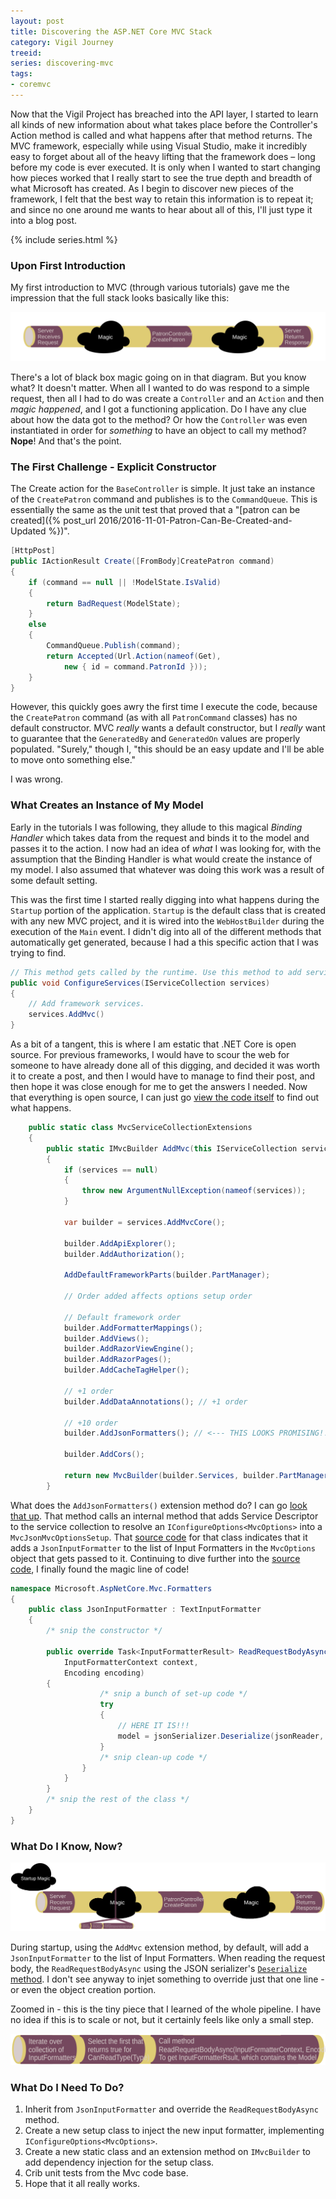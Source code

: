 ```yaml
---
layout: post
title: Discovering the ASP.NET Core MVC Stack
category: Vigil Journey
treeid: 
series: discovering-mvc
tags:
- coremvc
---
```


Now that the Vigil Project has breached into the API layer, I started to learn all kinds of new information about what takes place before the Controller's Action method is called and what happens after that method returns. The MVC framework, especially while using Visual Studio, make it incredibly easy to forget about all of the heavy lifting that the framework does &ndash; long before my code is ever executed. It is only when I wanted to start changing how pieces worked that I really start to see the true depth and breadth of what Microsoft has created. As I begin to discover new pieces of the framework, I felt that the best way to retain this information is to repeat it; and since no one around me wants to hear about all of this, I'll just type it into a blog post.

{% include series.html %}

### Upon First Introduction

My first introduction to MVC (through various tutorials) gave me the impression that the full stack looks basically like this:

![Initial Pipeline Assumptions](/images/mvcpipeline-initial.svg)

There's a lot of black box magic going on in that diagram. But you know what? It doesn't matter. When all I wanted to do was respond to a simple request, then all I had to do was create a `Controller` and an `Action` and then _magic happened_, and I got a functioning application. Do I have any clue about how the data got to the method? Or how the `Controller` was even instantiated in order for _something_ to have an object to call my method? __Nope__! And that's the point.

### The First Challenge - Explicit Constructor

The Create action for the `BaseController` is simple. It just take an instance of the `CreatePatron` command and publishes is to the `CommandQueue`. This is essentially the same as the unit test that proved that a "[patron can be created]({% post_url 2016/2016-11-01-Patron-Can-Be-Created-and-Updated %})".

```csharp
[HttpPost]
public IActionResult Create([FromBody]CreatePatron command)
{
    if (command == null || !ModelState.IsValid)
    {
        return BadRequest(ModelState);
    }
    else
    {
        CommandQueue.Publish(command);
        return Accepted(Url.Action(nameof(Get),
            new { id = command.PatronId }));
    }
}
```

However, this quickly goes awry the first time I execute the code, because the `CreatePatron` command (as with all `PatronCommand` classes) has no default constructor. MVC _really_ wants a default constructor, but I _really_ want to guarantee that the `GeneratedBy` and `GeneratedOn` values are properly populated. "Surely," though I, "this should be an easy update and I'll be able to move onto something else."

I was wrong.

### What Creates an Instance of My Model

Early in the tutorials I was following, they allude to this magical _Binding Handler_ which takes data from the request and binds it to the model and passes it to the action. I now had an idea of _what_ I was looking for, with the assumption that the Binding Handler is what would create the instance of my model. I also assumed that whatever was doing this work was a result of some default setting.

This was the first time I started really digging into what happens during the `Startup` portion of the application. `Startup` is the default class that is created with any new MVC project, and it is wired into the `WebHostBuilder` during the execution of the `Main` event. I didn't dig into all of the different methods that automatically get generated, because I had a this specific action that I was trying to find.

```csharp
// This method gets called by the runtime. Use this method to add services to the container.
public void ConfigureServices(IServiceCollection services)
{
    // Add framework services.
    services.AddMvc()
}
```

As a bit of a tangent, this is where I am estatic that .NET Core is open source. For previous frameworks, I would have to scour the web for someone to have already done all of this digging, and decided it was worth it to create a post, and then I would have to manage to find their post, and then hope it was close enough for me to get the answers I needed. Now that everything is open source, I can just go [view the code itself](https://github.com/aspnet/mvc) to find out what happens.

```csharp
    public static class MvcServiceCollectionExtensions
    {
        public static IMvcBuilder AddMvc(this IServiceCollection services)
        {
            if (services == null)
            {
                throw new ArgumentNullException(nameof(services));
            }

            var builder = services.AddMvcCore();

            builder.AddApiExplorer();
            builder.AddAuthorization();

            AddDefaultFrameworkParts(builder.PartManager);

            // Order added affects options setup order

            // Default framework order
            builder.AddFormatterMappings();
            builder.AddViews();
            builder.AddRazorViewEngine();
            builder.AddRazorPages();
            builder.AddCacheTagHelper();

            // +1 order
            builder.AddDataAnnotations(); // +1 order

            // +10 order
            builder.AddJsonFormatters(); // <--- THIS LOOKS PROMISING!!!

            builder.AddCors();

            return new MvcBuilder(builder.Services, builder.PartManager);
        }
```

What does the `AddJsonFormatters()` extension method do? I can go [look that up](https://github.com/aspnet/Mvc/blob/dev/src/Microsoft.AspNetCore.Mvc.Formatters.Json/DependencyInjection/MvcJsonMvcCoreBuilderExtensions.cs). That method calls an internal method that adds Service Descriptor to the service collection to resolve an `IConfigureOptions<MvcOptions>` into a `MvcJsonMvcOptionsSetup`. That [source code](https://github.com/aspnet/Mvc/blob/dev/src/Microsoft.AspNetCore.Mvc.Formatters.Json/Internal/MvcJsonMvcOptionsSetup.cs) for that class indicates that it adds a `JsonInputFormatter` to the list of Input Formatters in the `MvcOptions` object that gets passed to it. Continuing to dive further into the [source code](https://github.com/aspnet/Mvc/blob/dev/src/Microsoft.AspNetCore.Mvc.Formatters.Json/JsonInputFormatter.cs), I finally found the magic line of code!

```csharp
namespace Microsoft.AspNetCore.Mvc.Formatters
{
    public class JsonInputFormatter : TextInputFormatter
    {
        /* snip the constructor */

        public override Task<InputFormatterResult> ReadRequestBodyAsync(
            InputFormatterContext context,
            Encoding encoding)
        {
                    /* snip a bunch of set-up code */
                    try
                    {
                        // HERE IT IS!!!
                        model = jsonSerializer.Deserialize(jsonReader, type);
                    }
                    /* snip clean-up code */
                }
            }
        }
        /* snip the rest of the class */
    }
}
```

### What Do I Know, Now?

![Getting the Input Formatter](/images/mvcpipeline-chooseinputformatter.svg)

During startup, using the `AddMvc` extension method, by default, will add a `JsonInputFormatter` to the list of Input Formatters. When reading the request body, the `ReadRequestBodyAsync` using the JSON serializer's [`Deserialize` method](http://www.newtonsoft.com/json/help/html/M_Newtonsoft_Json_JsonSerializer_Deserialize_1.htm). I don't see anyway to injet something to override just that one line - or even the object creation portion.

Zoomed in - this is the tiny piece that I learned of the whole pipeline. I have no idea if this is to scale or not, but it certainly feels like only a small step.

![Getting the Input Formatter](/images/mvcpipeline-chooseinputformatter.zoom.svg)

### What Do I Need To Do?

1. Inherit from `JsonInputFormatter` and override the `ReadRequestBodyAsync` method.
1. Create a new setup class to inject the new input formatter, implementing `IConfigureOptions<MvcOptions>`.
1. Create a new static class and an extension method on `IMvcBuilder` to add dependency injection for the setup class.
1. Crib unit tests from the Mvc code base.
1. Hope that it all really works.